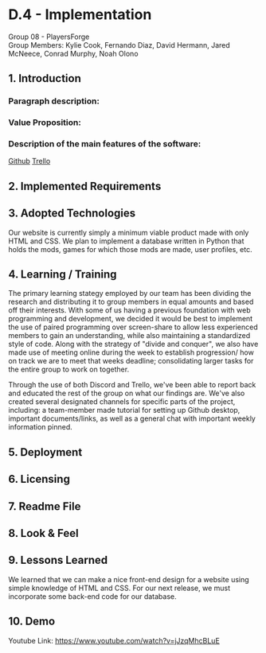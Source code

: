 # D.4 - Implementation

Group 08 - PlayersForge\
Group Members: Kylie Cook, Fernando Diaz, David Hermann, Jared McNeece, Conrad Murphy, Noah Olono

## 1. Introduction
### Paragraph description:
### Value Proposition:
### Description of the main features of the software:
   [Github](https://github.com/KylieNCook/players-forge)
   [Trello](https://trello.com/cs3864)

## 2. Implemented Requirements

## 3. Adopted Technologies
Our website is currently simply a minimum viable product made with only HTML and CSS. We plan to implement a database written in Python that holds the mods, games for which those mods are made, user profiles, etc.

## 4. Learning / Training
The primary learning stategy employed by our team has been dividing the research and distributing it to group members in equal amounts and based off their interests. 
With some of us having a previous foundation with web programming and development, we decided it would be best to implement the use of paired programming over screen-share to allow less experienced members to gain an understanding, while also maintaining a standardized style of code. Along with the strategy of "divide and conquer", we also have made use of meeting online during the week to establish progression/ how on track we are to meet that weeks deadline; consolidating larger tasks for the entire 
group to work on together. 

Through the use of both Discord and Trello, we've been able to report back and educated the rest of the group on what our findings are. We've also created several designated channels for specific parts of the project, including: a team-member made tutorial for setting up Github desktop, important documents/links, as well as a general chat with important weekly information pinned. 

## 5. Deployment

## 6. Licensing

## 7. Readme File

## 8. Look & Feel

## 9. Lessons Learned
We learned that we can make a nice front-end design for a website using simple knowledge of HTML and CSS. For our next release, we must incorporate some back-end code for our database.

## 10. Demo
Youtube Link: https://www.youtube.com/watch?v=jJzqMhcBLuE
